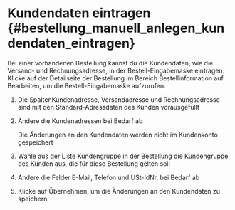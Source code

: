 # Kundendaten eintragen {#bestellung_manuell_anlegen_kundendaten_eintragen}

Bei einer vorhandenen Bestellung kannst du die Kundendaten, wie die Versand- und Rechnungsadresse, in der Bestell-Eingabemaske eintragen. Klicke auf der Detailseite der Bestellung im Bereich Bestellinformation auf Bearbeiten, um die Bestell-Eingabemaske aufzurufen.

1.  Die SpaltenKundenadresse, Versandadresse und Rechnungsadresse sind mit den Standard-Adressdaten des Kunden vorausgefüllt
2.  Ändere die Kundenadressen bei Bedarf ab

    Die Änderungen an den Kundendaten werden nicht im Kundenkonto gespeichert

3.  Wähle aus der Liste Kundengruppe in der Bestellung die Kundengruppe des Kunden aus, die für diese Bestellung gelten soll
4.  Ändere die Felder E-Mail, Telefon und USt-IdNr. bei Bedarf ab
5.  Klicke auf Übernehmen, um die Änderungen an den Kundendaten zu speichern



